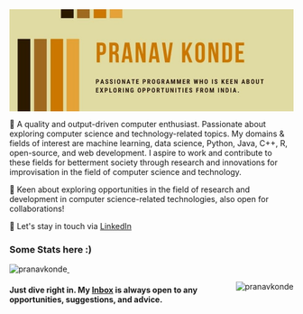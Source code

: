 <!-- # <div align="center">  Hi there 👋 </div>
 ## <div align="center"> I am [Rutuja Kawade](https://rutujakawade.netlify.app/) from India :india: </div>-->
<!--![A passionate programmer who is keen about exploring opportunities from India.](https://github.com/rutujak24/rutujak24/blob/master/header.png)-->

<!-- # <div align="center">  Hi there 👋 </div>
 ## <div align="center"> I am [Rutuja Kawade](https://rutujakawade.netlify.app/) from India :india: </div>-->
<!--![A passionate programmer who is keen about exploring opportunities from India.](https://github.com/rutujak24/rutujak24/blob/master/header.png)-->

 <img align="center" src="PRANAV KONDE.jpg" />
</a>


   🎯 A quality and output-driven computer enthusiast. Passionate about exploring computer science and technology-related topics. My domains & fields of interest are machine learning, data science, Python, Java, C++, R, open-source, and web development. I aspire to work and contribute to these fields for betterment society through research and innovations for improvisation in the field of computer science and technology.

   🏅 Keen about exploring opportunities in the field of research and development in computer science-related technologies, also open for collaborations! 

   🌈 Let's stay in touch via [LinkedIn](https://www.linkedin.com/in/pranav-konde-56aa141b5/)

### Some Stats here :)
<a href="https://github.com/pranavkonde">
  <p>&nbsp;<img align="left" src="https://github-readme-stats.vercel.app/api?username=pranavkonde&show_icons=true&locale=en" alt="pranavkonde" /></p>
</a>
<a href="https://github.com/pranavkonde">
<p><img align="right" src="https://github-readme-stats.vercel.app/api/top-langs?username=pranavkonde&show_icons=true&locale=en&layout=compact" alt="pranavkonde" /></p>
</a>


#### Just dive right in. My [Inbox](mailto:pranavkonde2020@gmail.com?subject=[GitHub]%20Source%20Han%20Sans) is always open to any opportunities, suggestions, and advice.
